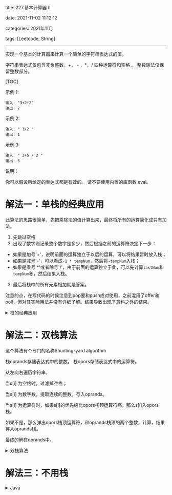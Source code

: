 
title: 227.基本计算器 II

date: 2021-11-02 11:12:12

categories: 2021年11月

tags: [Leetcode, String]

---

实现一个基本的计算器来计算一个简单的字符串表达式的值。

字符串表达式仅包含非负整数，+， - ，*，/ 四种运算符和空格  。 整数除法仅保留整数部分。

<!-- more -->
[TOC]

示例 1:

    输入: "3+2*2"
    输出: 7
示例 2:
    
    输入: " 3/2 "
    输出: 1
示例 3:
    
    输入: " 3+5 / 2 "
    输出: 5
说明：

你可以假设所给定的表达式都是有效的。
请不要使用内置的库函数 eval。

# 解法一：单栈的经典应用


此算法的思路很简单，先把乘除法的值计算出来，最终将所有的运算简化成只有加法。
1. 先跳过空格
2. 出现了数字则记录整个数字是多少，然后根据之前的运算符决定下一步：
- 如果是加号'+'，说明前面的运算独立于以后的运算，可以将结果暂时放入栈；
- 如果是减号'-'，可以看成`-1 * tempNum`，然后将`-tempNum`入栈；
- 如果是乘号'*'或者除号'/'，由于前面的运算独立于此，可以先计算`lastNum`和`tempNum`积，然后结果入栈。
3. 最后将栈中的所有元素相加就是答案。

注意的点，在写代码的时候注意到pop要和push成对使用，之前混用了offer和poll，但对其实际用法并没有详细了解。结果导致出现了意料之外的结果。

<details>
    <summary>栈的经典应用</summary>

```
class Solution {
    public int calculate(String s) {
        Stack<Integer> numStack = new Stack<>();

        char lastOp = '+';
        char[] arr = s.toCharArray();
        for(int i = 0; i < arr.length; i ++){
            if(arr[i] == ' ') continue;

            if(Character.isDigit(arr[i])){
                int tempNum = arr[i] - '0';
                while(++i < arr.length && Character.isDigit(arr[i])){
                    tempNum = tempNum * 10 + (arr[i] - '0');
                } i--;

                if(lastOp == '+') numStack.push(tempNum);
                else if(lastOp == '-') numStack.push(-tempNum);
                else numStack.push(res(lastOp, numStack.pop(), tempNum));
            } else lastOp = arr[i];
        }

        int ans = 0;
        for(int num : numStack) ans += num;
        return ans;
    }
    
    private int res(char op, int a, int b){
        if(op == '*') return a * b;
        else if(op == '/') return a / b;
        else if(op == '+') return a + b; //其实加减运算可以忽略
        else return a - b;
    }
}
```

</details> 

# 解法二：双栈算法

这个算法有个专门的名称Shunting-yard algorithm

栈oprands存储表达式中的整数。
栈opors存储表达式中的运算符。

从左向右遍历字符串，

当s[i] 为空格时，过滤掉空格；

当s[i] 为数字数，提取连续的整数。存入oprands。

当s[i] 为运算符时，如果s[i]的优先级比opors栈顶运算符高，那么s[i]入opors栈。

如果不是，那么弹出opors栈顶运算符，和oprands栈顶的两个整数，计算，结果存入oprands栈。

最终的解在oprands中。


<details>
    <summary>双栈算法</summary>

```

class Solution {
    static Stack<Integer> num = new Stack<Integer>();
    static Stack<Character> op = new Stack<Character>();
    static HashMap<Character, Integer> map = new HashMap<Character, Integer>();
    static void eval()
    {
        int b = num.pop();
        int a = num.pop();
        char c = op.pop();
        int r = 0;
        if(c == '+') r = a + b;
        else if(c == '-') r = a - b;
        else if(c == '*') r = a * b;
        else r = a / b;
        num.add(r); 
    }
    public int calculate(String s) {
        s = '0' + s; // 对开头是负数的处理 
        map.put('+', 1);   //定义运算符的优先级
        map.put('-', 1);
        map.put('*', 2);
        map.put('/', 2);
        for(int i = 0; i < s.length();i ++)
        {
            char c = s.charAt(i);
            if(c == ' ') continue;  //跳过空格
            if(c >= '0' && c <= '9')  //c是数字,读取一个连续的数字
            {
                int x = 0, j = i;
                while(j < s.length() && s.charAt(j) >= '0' && s.charAt(j) <= '9')
                {
                    x = x * 10 + s.charAt(j) - '0';
                    j ++;
                }
                i = j - 1;
                num.add(x);
            }
            else  //c是操作符 
            {     //op栈非空并且栈顶操作符优先级大于等于当前操作符c的优先级，进行eval()计算
                while(!op.isEmpty() && map.get(op.peek()) >= map.get(c)) eval();
                op.add(c); 
            }
        }
        while(!op.isEmpty()) eval();
        return num.pop();
    }
}
```

</details> 

# 解法三：不用栈

<details>
    <summary>Java</summary>

```

public int calculate(String s) {
        int res = 0, tmp = 0, curNum = 0, n = s.length();
        //res存结果，tmp存当前高优先级运算结果，curNum存当前字母段所代表的数值
        char op = '+';
        for (int i = 0; i < n; i++) {
            char c = s.charAt(i);
            if (Character.isDigit(c)) {
                curNum = curNum * 10 + c - '0';
            }
            if (c == '+' || c == '-' || c == '*' || c == '/' || i == n - 1) {
                switch (op) {
                    case '+':tmp+=curNum;break;
                    case '-':tmp-=curNum;break;
                    case '*':tmp*=curNum;break;
                    case '/':tmp/=curNum;break;
                }
                //单独判断连乘、连除结束 或 达到最后一个字符，例如：3 + 2 * 2
                //如果没有下面这个if则会出错
                if (c == '+' || c == '-' || i == n - 1) {
                    res += tmp;
                    tmp = 0;
                }
                op = c;//更新操作符
                curNum = 0;
            }
        }
        return res;
    }
```

</details> 

